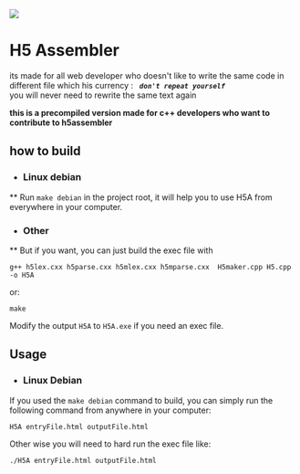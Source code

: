 
![](https://github.com/ngdream/H5assembler/blob/8b52dca1f889ab0f93dc8b1d9cc7f0c92155ca85/share/social.png)
# H5 Assembler
its made for all web developer who doesn't like to write the same code  in different file  which his currency : ***``  don't repeat yourself ``***<br/>
you will never need to rewrite the same text again

<span align="center">**this is a precompiled version made for c++ developers who want to contribute to h5assembler**</span> 



## how to build

- ### Linux debian 
** Run `make debian` in the project root, it will help you to use H5A from everywhere in your computer.

- ### Other

** But if you want, you can just build the exec file with 

`g++ h5lex.cxx h5parse.cxx h5mlex.cxx h5mparse.cxx  H5maker.cpp H5.cpp -o H5A`

or:

`make`

Modify the output `H5A` to `H5A.exe` if you need an exec file.

## Usage

- ### Linux Debian
If you used the `make debian` command to build, you can simply run the following command from anywhere in your computer:

`H5A entryFile.html outputFile.html`

Other wise you will need to hard run the exec file like:

`./H5A entryFile.html outputFile.html`







